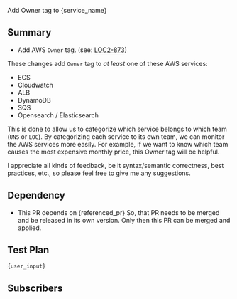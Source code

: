 Add Owner tag to {service_name}

## Summary

- Add AWS `Owner` tag. (see: [LOC2-873](https://29022131.atlassian.net/browse/LOC2-873))

These changes add `Owner` tag to *at least* one of these AWS services:
- ECS
- Cloudwatch
- ALB
- DynamoDB
- SQS
- Opensearch / Elasticsearch


This is done to allow us to categorize which service belongs to which team (`UNS` or `LOC`). 
By categorizing each service to its own team, we can monitor the AWS services more easily. 
For example, if we want to know which team causes the most expensive monthly price, this Owner tag will be helpful.

I appreciate all kinds of feedback, be it syntax/semantic correctness, best practices, etc., so please feel free to give me any suggestions.

## Dependency

- This PR depends on {referenced_pr}
So, that PR needs to be merged and be released in its own version. Only then this PR can be merged and applied.

## Test Plan
```
{user_input}
```

## Subscribers
<!-- mentions who should be notified about your changes, e.g.:

- @username
- @organization/team-name

These people will get GitHub notifications after this PR is created
-->



